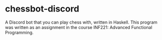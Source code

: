 # chessbot-discord
A Discord bot that you can play chess with, written in Haskell. This program was written as an assignment in the course INF221: Advanced Functional Programming.
